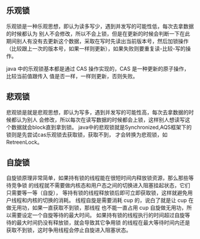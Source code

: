 ## 乐观锁
乐观锁是一种乐观思想，即认为读多写少，遇到并发写的可能性低，每次去拿数据的时候都认为 别人不会修改，所以不会上锁，但是在更新的时候会判断一下在此期间别人有没有去更新这个数据，采取在写时先读出当前版本号，然后加锁操作（比较跟上一次的版本号，如果一样则更新），如果失败则要重复读-比较-写的操作。 

java 中的乐观锁基本都是通过 CAS 操作实现的，CAS 是一种更新的原子操作，比较当前值跟传入 值是否一样，一样则更新，否则失败。

## 悲观锁
悲观锁是就是悲观思想，即认为写多，遇到并发写的可能性高，每次去拿数据的时候都认为别人 会修改，所以每次在读写数据的时候都会上锁，这样别人想读写这个数据就会block直到拿到锁。 java中的悲观锁就是Synchronized,AQS框架下的锁则是先尝试cas乐观锁去获取锁，获取不到， 才会转换为悲观锁，如 RetreenLock。

## 自旋锁 
自旋锁原理非常简单，如果持有锁的线程能在很短时间内释放锁资源，那么那些等待竞争锁
的线程就不需要做内核态和用户态之间的切换进入阻塞挂起状态，它们只需要等一等（自旋）， 等持有锁的线程释放锁后即可立即获取锁，这样就避免用户线程和内核的切换的消耗。 线程自旋是需要消耗 cup 的，说白了就是让 cup 在做无用功，如果一直获取不到锁，那线程
也不能一直占用 cup 自旋做无用功，所以需要设定一个自旋等待的最大时间。 如果持有锁的线程执行的时间超过自旋等待的最大时间扔没有释放锁，就会导致其它争用锁
的线程在最大等待时间内还是获取不到锁，这时争用线程会停止自旋进入阻塞状态。